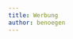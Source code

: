 ```yaml
---
title: Werbung
author: benoegen
---
```

<script async src="https://pagead2.googlesyndication.com/pagead/js/adsbygoogle.js?client=ca-pub-1376439246990787"
     crossorigin="anonymous"></script>
<ins class="adsbygoogle"
     style="display:block; text-align:center;"
     data-ad-layout="in-article"
     data-ad-format="fluid"
     data-ad-client="ca-pub-1376439246990787"
     data-ad-slot="5246174089"></ins>
<script>
     (adsbygoogle = window.adsbygoogle || []).push({});
</script>

